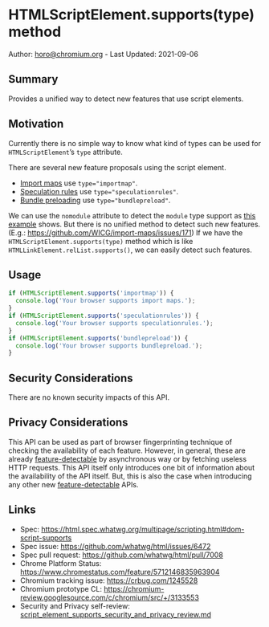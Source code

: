 # HTMLScriptElement.supports(type) method

Author: horo@chromium.org - Last Updated: 2021-09-06

## Summary

Provides a unified way to detect new features that use script elements.

## Motivation

Currently there is no simple way to know what kind of types can be used for `HTMLScriptElement`’s `type` attribute. 

There are several new feature proposals using the script element.
- [Import maps](https://github.com/WICG/import-maps) use `type="importmap"`.
- [Speculation rules](https://github.com/jeremyroman/alternate-loading-modes/blob/main/triggers.md#speculation-rules) use `type="speculationrules"`.
- [Bundle preloading](https://github.com/WICG/resource-bundles/) use `type="bundlepreload"`.

We can use the `nomodule` attribute to detect the `module` type support as [this example](https://html.spec.whatwg.org/multipage/scripting.html#script-nomodule-example) shows.
But there is no unified method to detect such new features. (E.g.: https://github.com/WICG/import-maps/issues/171)
If we have the `HTMLScriptElement.supports(type)` method which is like `HTMLLinkElement.relList.supports()`, we can easily detect such features.

## Usage

```javascript
if (HTMLScriptElement.supports('importmap')) {
  console.log('Your browser supports import maps.');
}
if (HTMLScriptElement.supports('speculationrules')) {
  console.log('Your browser supports speculationrules.');
}
if (HTMLScriptElement.supports('bundlepreload')) {
  console.log('Your browser supports bundlepreload.');
}
```

## Security Considerations

There are no known security impacts of this API.

## Privacy Considerations

This API can be used as part of browser fingerprinting technique of checking the
availability of each feature. However, in general, these are already
[feature-detectable][feature-detect]
by asynchronous way or by fetching useless HTTP requests.
This API itself only introduces one bit of information about the availability of
the API itself. But, this is also the case when introducing any other new
[feature-detectable][feature-detect] APIs.

## Links

- Spec: https://html.spec.whatwg.org/multipage/scripting.html#dom-script-supports
- Spec issue: https://github.com/whatwg/html/issues/6472
- Spec pull request: https://github.com/whatwg/html/pull/7008
- Chrome Platform Status: https://www.chromestatus.com/feature/5712146835963904
- Chromium tracking issue: https://crbug.com/1245528
- Chromium prototype CL: https://chromium-review.googlesource.com/c/chromium/src/+/3133553
- Security and Privacy self-review: [script_element_supports_security_and_privacy_review.md](script_element_supports_security_and_privacy_review.md)


[feature-detect]:https://w3ctag.github.io/design-principles/#feature-detect
